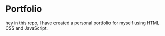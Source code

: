 # Portfolio
hey in this repo, I have created  a personal portfolio for myself using HTML CSS and JavaScript.
